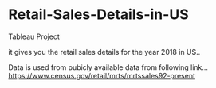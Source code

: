 # Retail-Sales-Details-in-US
Tableau Project

it gives you the retail sales details for the year 2018 in US..

Data is used from pubicly available data from following link...
https://www.census.gov/retail/mrts/mrtssales92-present
